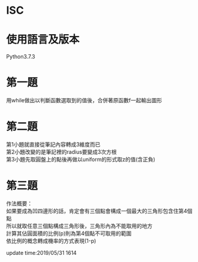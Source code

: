 # ISC
# 使用語言及版本
  Python3.7.3  
# 第一題  
  用while做出以判斷函數選取到的值後，合併著原函數f一起輸出圖形    
# 第二題  
  第1小題就直接從筆記內容轉成3維度而已  
  第2小題改變的是筆記裡的radius要變成3次方根  
  第3小題先取圓盤上的點後再做以uniform的形式取z的值(含正負)  
# 第三題  
  作法概要：  
  如果要成為凹四邊形的話，肯定會有三個點會構成一個最大的三角形包含住第4個點  
  所以就取任意三個點構成三角形後，三角形內為不能取用的地方  
  計算其佔圓面積的比例(p)則為第4個點不可取用的範圍  
  依比例的概念轉成機率的方式表現(1-p)  
  
update time:2019/05/31 1614
